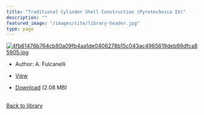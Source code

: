 ```yaml
---
title: "Traditional Cylinder Shell Construction (Pyrotechnica IX)"
description: ""
featured_image: "/images/site/library-header.jpg"
type: page
---
```


<a href="https://drive.google.com/uc?export=view&id=1oLW9pUOg8LG9pXORaCrSHab1Y5uMf8-l" target="_blank">![4fb61476b764cb80a09fb4aa1de0406278b15c043ac4965619deb99dfca85905.jpg](/images/library/4fb61476b764cb80a09fb4aa1de0406278b15c043ac4965619deb99dfca85905.jpg)</a>
* Author: A. Fulcanelli
* <a href="https://drive.google.com/uc?export=view&id=1oLW9pUOg8LG9pXORaCrSHab1Y5uMf8-l" target="_blank">View</a>

* [Download](https://drive.google.com/uc?export=download&id=1oLW9pUOg8LG9pXORaCrSHab1Y5uMf8-l) (2.08 MB)

<br />[Back to library](/library/)
